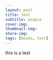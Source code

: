 ```yaml
---
layout: post
title: test
subtitle: youpie
cover-img:
thumbnail-img:
share-img:
tags: [books, test]
---
```

this is a test
